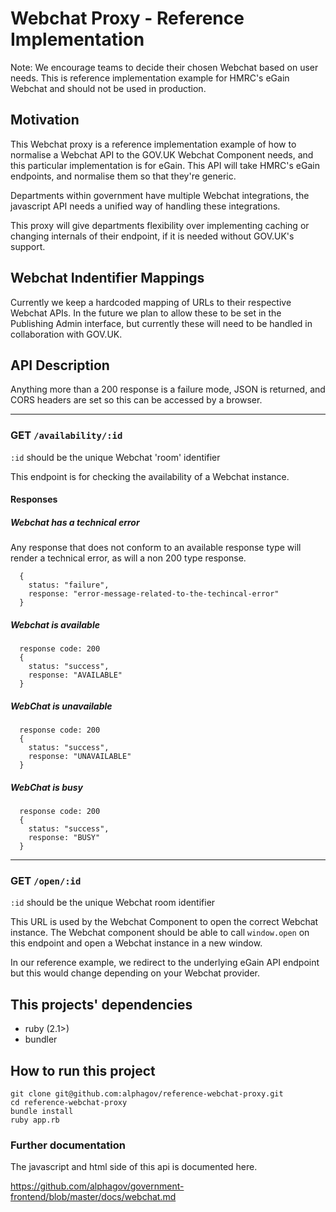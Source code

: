 # Webchat Proxy - Reference Implementation
Note: We encourage teams to decide their chosen Webchat based on user needs. This is reference implementation example for HMRC's eGain Webchat and should not be used in production.


## Motivation
This Webchat proxy is a reference implementation example of how to normalise a Webchat API to the GOV.UK Webchat Component needs, and this particular implementation is for eGain.
This API will take HMRC's eGain endpoints, and normalise them so that they're generic.

Departments within government have multiple Webchat integrations, the javascript API needs a unified way of
handling these integrations.

This proxy will give departments flexibility over implementing caching or changing internals of their endpoint, if it is needed without GOV.UK's support.

## Webchat Indentifier Mappings
Currently we keep a hardcoded mapping of URLs to their respective Webchat APIs. In the future we plan to allow these to be set in the Publishing Admin interface, but currently these will need to be handled in collaboration with GOV.UK.

## API Description
Anything more than a 200 response is a failure mode, JSON is returned, and CORS headers are set so this can be accessed by a browser.

---
### GET `/availability/:id`

`:id` should be the unique Webchat 'room' identifier

This endpoint is for checking the availability of a Webchat instance.

#### Responses

##### Webchat has a technical error
Any response that does not conform to an available response type will render a technical error,
as will a non 200 type response.

```
  {
    status: "failure",
    response: "error-message-related-to-the-techincal-error"
  }

```
##### Webchat is available
```
  response code: 200
  {
    status: "success",
    response: "AVAILABLE"
  }
```
##### WebChat is unavailable
```
  response code: 200
  {
    status: "success",
    response: "UNAVAILABLE"
  }
```
##### WebChat is busy
```
  response code: 200
  {
    status: "success",
    response: "BUSY"
  }
```
---

### GET `/open/:id`

`:id` should be the unique Webchat room identifier

This URL is used by the Webchat Component to open the correct Webchat instance. The Webchat component should be able to call `window.open` on this endpoint and open a Webchat instance in a new window.

In our reference example, we redirect to the underlying eGain API endpoint but this would change depending on your Webchat provider.

## This projects' dependencies

 - ruby (2.1>)
 - bundler

## How to run this project
```
git clone git@github.com:alphagov/reference-webchat-proxy.git
cd reference-webchat-proxy
bundle install
ruby app.rb
```
### Further documentation

The javascript and html side of this api is documented here.

https://github.com/alphagov/government-frontend/blob/master/docs/webchat.md
